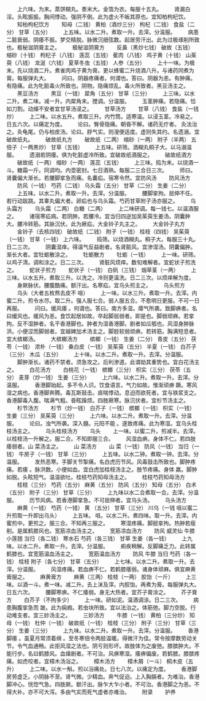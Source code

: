 <!-- { "loadSidebar": true } -->
　　上六味。为末。蒸饼糊丸。黍米大。金箔为衣。每服十五丸。
　　肾漏白淫。头眩振振。胸间悸动。强阴不倒。此为虚火不皈其原也。宜知柏枸杞饮。
　　知柏枸杞饮方
　　知母（二钱） 黄柏（酒炒三分） 枸杞（二钱） 食盐（二分） 甘草（五分）
　　上五味。以水二升。煮取一升。去滓。分温服。
　　病患二脏衰弱。阴痿不振。梦交精脱。脉微沉细弦数。起居劳汗出。此为过极琢削所致也。极秘滋阴膏主之。
　　极秘滋阴膏方
　　反鼻（黑炒七钱） 破故（五钱） 缩砂（十钱） 枸杞子（八钱） 莲蕊（五钱） 萑肉（八钱） 鸡子黄（十钱） 山茱萸（八钱） 龙涎（六钱） 夏草冬虫（五钱） 人参（五分）
　　上十一味。为极末。先以烧酒二升。煮雀肉鸡子黄为膏。更以蜂蜜二升烧酒八升。与诸药同煮为膏。每服弹丸大。
　　问曰。阴器疼痛者。何谓也。答曰。阴器为恙。有肿痛。有隐痛。此为牝脏毒火所致也。阴物。隐痛烦乱。毒火所致者。黑豆汤主之。
　　黑豆汤方
　　黑豆（一钱） 犀角（五分） 甘草（三分）
　　上三味。以水二升。煮二味。减一升。内犀角末。搅调。分温服。
　　玉茎肿痛。若隐痛。恰如刀割。动燥不安者宜甘草汤浸之。
　　甘草汤方
　　甘草（八钱） 食盐（一钱炒）
　　上二味。以水五升。煮取三升。内竹筒。适寒温。以浸玉茎。冷易之。日五六次。以痛定为度。
　　论曰。臀骨隐痛。朝昏不解。诸药无疗者。 灸法治之。灸龟尾。仍与柏皮汤。论曰。脬气实。则溲便适度。虚则失其约。名遗溺。宜破故纸丸。
　　破故纸丸方
　　破故纸（二两） 缩砂（一两） 附子（半两） 五倍子（一两黑炒） 甘草（五钱）
　　上五味。研筛。酒糊丸桐子大。以马溺温服。
　　遗溺若阴痿。俱为牝脏虚冷所致。宜破故纸酒服之。
　　破故纸酒方
　　破故纸（一两） 缩砂（一两） 莲蕊（五钱）
　　上三味。捣为末。以烧酒一斗。糖霜一斤。同调均。内壶密封。七日酒熟。每服二三合日三次。
　　师曰。肾囊偏大渐长。若腰脚挛急而痛。名囊疝。宿寒令然。宜防风汤
　　防风汤方
　　防风（一钱） 芍药（二钱） 乌头霜（五分） 甘草（二分） 生姜（二分）
　　上五味。以水二升。煮取一升。去滓。分温服。
　　腰脚挛拘。屈伸不任。若行动跋跳。其睾丸偏大者。卵疝也与乌头霜。芍药甘草附子汤亦服之。
　　乌头霜方
　　乌头霜（二两） 白糖（二两）
　　上二味研调。每一钱七。以温酒服之。
　　诸宿寒疝病。若阴肿。若腰冷。宜当归四逆加吴茱萸生姜汤。阴囊肿大。腰冷转筋。其脉沉伏。此为厥疝。大金铃子丸主之。
　　大金铃子丸方
　　金铃子（去核四钱） 破故纸（二钱） 附子（一钱） 桂枝（四钱） 吴茱萸（一钱） 甘草（一钱） 上六味。
　　捣筛。以烧酒糊丸。桐子大。每服三十丸。日二三次。
　　阴囊湿痒。得温气反益剧者。名肾脏风。宜渗湿汤。阴囊偏肿。渐长大者。宜牡蛎散涂之。
　　牡蛎散方
　　牡蛎（一钱）
　　上一味。研筛。以鸡子清。调和涂之。日二三次。
　　肾脏风烦痒。数旬难解者。宜蛇状子煎洗之。
　　蛇状子煎方
　　蛇状子（一钱） 白矾（三钱） 烟草茎（一两）
　　上三味。以水五升。煮取三升。以洗之。冷则更温洗。日二三次。以烦痒解为度。
　　身厥脉伏。腰腹酷痛。额汗出。名寒疝。宜乌头煎主之。
　　乌头煎方
　　乌头（大者五枚熬去皮不 咀）
　　上一味。以水三升。煮取一升。去滓。内蜜二升。煎令水尽。取二升。强人服七合。弱人服五合。不愈明日更服。不可一日再服。
　　问曰。缓风痿 。何谓也。答曰。南方多湿。瘴气所袭。致脚痹者。名曰缓风也。缓风为恙。食饮起居如故。卒起脚屈弱者。即是也。脚弱顽麻。若挛拘。反不湿肿者。名干香港脚也。肿者为湿香港脚。剧者如瓜瓠也。风湿身肿脉洪。小便涩而脚弱者。宜越婢加术汤主之。脚胫软弱顽痹。若转筋。胸满短息者。宜大槟榔汤。
　　大槟榔汤方
　　槟榔（一钱） 生姜（二分） 青皮（五分） 茯苓（一钱） 浓朴（一钱） 桑白皮（一钱） 吴茱萸（五分） 半夏（一钱） 白芥子（三分） 木瓜（五分）
　　上十味。以水二升。煮取一升。去滓。分温服。
　　脚肿渐长。诸药不禁者。须急攻之。后利渗道。此谓劫其重势也。宜白花汤主之。
　　白花汤方
　　白桃花（一钱） 槟榔（三分） 枳实（三分） 茯苓（五分） 麦芽（炒一钱） 生姜（三分）
　　上六味。以水二升。煮取一升。去滓。分温服。
　　香港脚始起。多不令人识。饮食语言。气力如故。惟渐顽痹 蹶。寒风湿之病也。香港脚奔腾。毒瓦斯鼓击。痰喘悸动。息迫而欲死者。宜与铁浆支之。香港脚毒入腹。喘满气粗。昏眩躁烦。四肢厥寒。脉沉伏者。宜杉节汤主之。
　　杉节汤方
　　杉节（炒一钱） 白芥子（一钱） 槟榔（一钱） 枳实（一钱） 生姜（三分） 吴茱萸（三分）
　　上六味。以水二升。煮取一升。去滓。分温服。
　　论曰。浊气所袭。深入髓。元阳不能 。遂致疼痛。此为寒湿。宜乌头桂枝汤主之。
　　乌头桂枝汤方
　　乌头
　　上一味。以蜜二升。煎减半。去滓。以桂枝汤一升解之。服二合。不知即服三合。
　　风湿血痹。身体不仁。若四肢痿弱者。山 菜汤主之。
　　山 菜汤方
　　山 菜（一钱） 防风（一钱） 当归（一钱） 牛房子（一钱） 甘草（三分）
　　上五味。以水二钟。煮取一钟。去滓。分温服。
　　发热恶寒。手脚关节掣痛。名白虎历节风。风毒鼓击所致也。脚肿疼痛。若痿 。脉洪数。小便如血。宜白虎加桂枝汤主之。肢节疼痛。身体 羸。脚肿如脱。头眩短气。温温欲吐。桂枝芍药知母汤主之。
　　桂枝芍药知母汤方
　　桂枝（三分） 芍药（五分） 麻黄（五分） 防风（五分） 知母（五分） 白术（五分） 附子（三分） 甘草（三分）
　　上九味以水二合煮取一合。去滓。分温服。
　　历节风病。若香港脚挛急。不可屈伸者。宜乌头汤。
　　乌头汤方
　　麻黄（一钱） 芍药（一钱） 黄 （五分） 甘草（三分） 川乌（一钱 咀以蜜二升煎取一升即出乌头）
　　上五味。 咀。以水二升。煮四味。取一升。去滓。内蜜煎中。更煎之。服三合。不知再三服之。
　　寒湿疼痛。脚胫挛拘。热肿若瘦削。是属鹤膝风也。宽筋凉血汤主之。
　　宽筋凉血汤方
　　防风 威灵仙 牛膝 小莲翘 当归（各二钱） 寒水石 芍药（各三钱） 甘草 生姜（各一钱）
　　上九味。以水二升。煮取一升。去滓。分温服。
　　痢疾稍解。反脚痛乏力。此转属鹤膝也。宜宽筋温血汤主之。
　　宽筋温血汤方
　　防风 牛膝 当归 芍药（各一钱） 桂枝 附子（各七分） 甘草（五分）
　　上七味。以水二升。煮取一升。去滓。分温服。
　　风湿疼痛。若血痹不仁。若鹤膝痿弱。诸身体顽麻。俱宜麻黄膏服之。
　　麻黄膏方
　　麻黄（三两） 桂枝（一两） 胶饴（一斤）
　　上三味。以酒一斗。煮一味。减二升。去上沫及滓。内胶饴。再煮为膏。每服弹丸大。日五六次。
　　腰脚寒痹。不仁痿弱。身无大热者。宜芥子膏涂之。
　　芥子膏方
　　白芥子（不拘多少）
　　上一味。研如泥。温酒调涂。日二三次。
　　病患胸腹挛急而 跛。此为痫瘕。若虫块所致。宜以法治之。体筋弛。脚力空脱。行动难支者。宜三妙汤主之。
　　三妙汤方
　　牛膝（一钱） 黄柏（三分炒） 知母（一钱） 杜仲（一钱） 破故纸（一钱） 桂枝（三分） 附子（三分） 甘草（三分） 生姜（三分）
　　上九味。以水二升。煮取一升。去滓。分温服。
　　香港脚痿 。虽夏月常须着绵 。至冬寒倍令两胫温暖。得微汗为佳。常令按摩数劳动关节。令气血通畅。此拒风湿之法也。阴亏则形坏。故肢体为之废弛。膝膑肿大。不能行步。名曰鹤膝风。血燥剧者。不可治。风痹寒湿。痿痹偏废。若鹤膝。膝膑疼痛。如虎咬者。宜樟木汤浴之。
　　樟木汤方
　　樟木屑（一斗） 桐木皮（五升）
　　上二味。以水一斛。煎以浴痛处。日七八次。以痛定为度。
　　香港脚房劳虚乏。小阴脉不至。肾气微。少精血。奔气促迫。上入胸膈者。为难治。香港脚冲心。恍惚气急。四肢厥。额汗出。脉乍大乍小者。不可治。香港脚之为恙。不得大补。亦不可大泻。多由气实而死气虚者亦难治。
　　附录
　　护养

